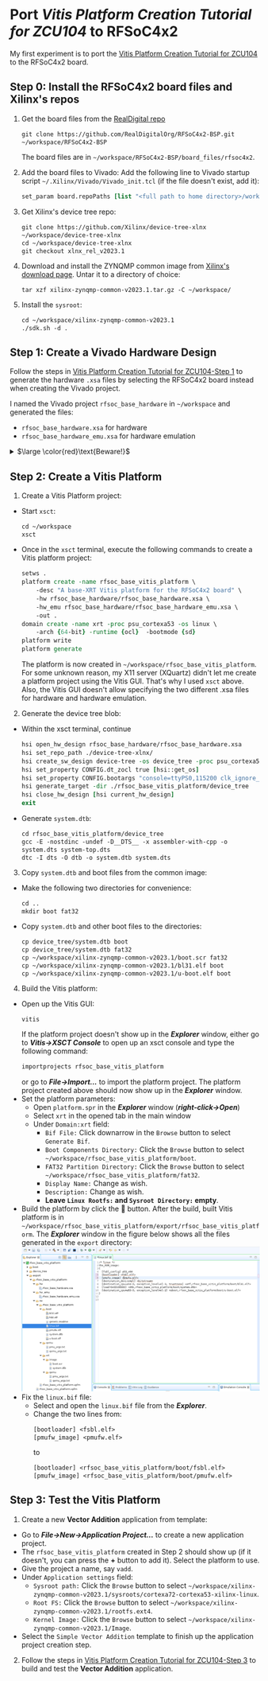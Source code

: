 # Port <em>Vitis Platform Creation Tutorial for ZCU104</em> to RFSoC4x2
My first experiment is to port the [Vitis Platform Creation Tutorial
for
ZCU104](https://github.com/Xilinx/Vitis-Tutorials/tree/2023.1/Vitis_Platform_Creation/Design_Tutorials/02-Edge-AI-ZCU104)
to the RFSoC4x2 board. 

## Step 0: Install the RFSoC4x2 board files and Xilinx's repos
1. Get the board files from the [RealDigital repo](https://github.com/RealDigitalOrg/RFSoC4x2-BSP)
   ```shell
   git clone https://github.com/RealDigitalOrg/RFSoC4x2-BSP.git ~/workspace/RFSoC4x2-BSP
   ```
    The board files are in  `~/workspace/RFSoC4x2-BSP/board_files/rfsoc4x2`.
  
2. Add the board files to Vivado:
   Add the following line to Vivado startup script `~/.Xilinx/Vivado/Vivado_init.tcl` (if the file doesn't exist, add it):
   ```tcl
   set_param board.repoPaths [list "<full path to home directory>/workspace/RFSoC4x2-BSP"]
   ```

3. Get Xilinx's device tree repo:
   ```shell
   git clone https://github.com/Xilinx/device-tree-xlnx ~/workspace/device-tree-xlnx
   cd ~/workspace/device-tree-xlnx
   git checkout xlnx_rel_v2023.1
   ```

4. Download and install the ZYNQMP common image from [Xilinx's download page](https://www.xilinx.com/support/download/index.html/content/xilinx/en/downloadNav/embedded-platforms.html). Untar it to a directory of choice:
   ```shell
   tar xzf xilinx-zynqmp-common-v2023.1.tar.gz -C ~/workspace/
   ```

5. Install the `sysroot`:
   ```shell
   cd ~/workspace/xilinx-zynqmp-common-v2023.1
   ./sdk.sh -d .
   ```

## Step 1: Create a Vivado Hardware Design
Follow the steps in [Vitis Platform Creation Tutorial
for
ZCU104-Step 1](https://github.com/Xilinx/Vitis-Tutorials/blob/2023.1/Vitis_Platform_Creation/Design_Tutorials/02-Edge-AI-ZCU104/step1.md) to generate the hardware `.xsa` files by selecting the RFSoC4x2 board instead when creating the Vivado project. 

I named the Vivado project `rfsoc_base_hardware` in `~/workspace` and generated the files:
- `rfsoc_base_hardware.xsa` for hardware
- `rfsoc_base_hardware_emu.xsa` for hardware emulation

<details>
<summary>
   $\large \color{red}\text{Beware!}$
</summary>
Make sure that there aren't any checkpoints generated when completing the block design.
That is, there should only be the folder <code>sources_1</code> in <code>~/workspace/rfsoc_base_hardware/rfsoc_base_hardware.srcs</code>.
Otherwise, when exporting the <code>.xsa</code> files, Vivado will add the checkpoints to the <code>rebuild.tcl</code> script, causing errors when Vitis uses <code>v++</code> to synthesize the platform in Step 3 below. It took me a while to figure this out.   
</details>

## Step 2: Create a Vitis Platform 
1. Create a Vitis Platform project:
 - Start `xsct`:
   ```shell
   cd ~/workspace
   xsct
   ```
 - Once in the `xsct` terminal, execute the following commands to create a Vitis platform project:
   ```tcl
   setws .
   platform create -name rfsoc_base_vitis_platform \
       -desc "A base-XRT Vitis platform for the RFSoC4x2 board" \
       -hw rfsoc_base_hardware/rfsoc_base_hardware.xsa \
       -hw_emu rfsoc_base_hardware/rfsoc_base_hardware_emu.xsa \
       -out .
   domain create -name xrt -proc psu_cortexa53 -os linux \
       -arch {64-bit} -runtime {ocl}  -bootmode {sd}
   platform write
   platform generate
   ```
   The platform is now created in `~/workspace/rfsoc_base_vitis_platform`.
   For some unknown reason, my X11 server (XQuartz) didn't let me create a platform project using the Vitis GUI.
   That's why I used `xsct` above. Also, the Vitis GUI doesn't allow specifying the two different .xsa files for
   hardware and hardware emulation.

2. Generate the device tree blob:
 - Within the xsct terminal, continue
   ```tcl
   hsi open_hw_design rfsoc_base_hardware/rfsoc_base_hardware.xsa
   hsi set_repo_path ./device-tree-xlnx/
   hsi create_sw_design device-tree -os device_tree -proc psu_cortexa53_0
   hsi set_property CONFIG.dt_zocl true [hsi::get_os]
   hsi set_property CONFIG.bootargs "console=ttyPS0,115200 clk_ignore_unused root=/dev/mmcblk0p2 rw" [hsi::get_os]
   hsi generate_target -dir ./rfsoc_base_vitis_platform/device_tree
   hsi close_hw_design [hsi current_hw_design]
   exit
   ```
 - Generate `system.dtb`:
   ```shell
   cd rfsoc_base_vitis_platform/device_tree
   gcc -E -nostdinc -undef -D__DTS__ -x assembler-with-cpp -o system.dts system-top.dts
   dtc -I dts -O dtb -o system.dtb system.dts
   ```

3. Copy `system.dtb` and boot files from the common image:
 - Make the following two directories for convenience:
   ```shell
   cd ..
   mkdir boot fat32
   ```
 - Copy `system.dtb` and other boot files to the directories:
   ```shell
   cp device_tree/system.dtb boot
   cp device_tree/system.dtb fat32
   cp ~/workspace/xilinx-zynqmp-common-v2023.1/boot.scr fat32
   cp ~/workspace/xilinx-zynqmp-common-v2023.1/bl31.elf boot
   cp ~/workspace/xilinx-zynqmp-common-v2023.1/u-boot.elf boot
   ```
   
4. Build the Vitis platform:  
 - Open up the Vitis GUI:
   ```shell
   vitis
   ```
   If the platform project doesn't show up in the **<em>Explorer</em>** window,
   either go to **<em>Vitis->XSCT Console</em>** to open up
   an xsct console and type the following command:
   ```tcl
   importprojects rfsoc_base_vitis_platform
   ```
   or go to **<em>File->Import...</em>** to import the platform project.
   The platform project created above should now show up in the **<em>Explorer</em>** window.
 - Set the platform parameters:
   - Open `platform.spr` in the **<em>Explorer</em>** window (**<em>right-click->Open</em>**)
   - Select `xrt` in the opened tab in the main window
   - Under `Domain:xrt` field:
     - `Bif File:` Click downarrow in the `Browse` button to select `Generate Bif`.
     - `Boot Components Directory:` Click the `Browse` button to select `~/workspace/rfsoc_base_vitis_platform/boot`.
     - `FAT32 Partition Directory:` Click the `Browse` button to select `~/workspace/rfsoc_base_vitis_platform/fat32`.
     - `Display Name:` Change as wish.
     - `Description:` Change as wish.
     - **Leave `Linux Rootfs:` and `Sysroot Directory:` empty**.
 - Build the platform by click the :hammer: button.
   After the build, built Vitis platform is in `~/workspace/rfsoc_base_vitis_platform/export/rfsoc_base_vitis_platform`.
   The **<em>Explorer</em>** window in the figure below shows all the files generated in the `export` directory:
   ![export](Figures/vitis_base_platform_fig1.png)
 - Fix the `linux.bif` file:
   - Select and open the `linux.bif` file from the **<em>Explorer</em>**.
   - Change the two lines from:
     ```
     [bootloader] <fsbl.elf>
     [pmufw_image] <pmufw.elf>
     ```
     to
     ```
     [bootloader] <rfsoc_base_vitis_platform/boot/fsbl.elf>
     [pmufw_image] <rfsoc_base_vitis_platform/boot/pmufw.elf>
     ```

## Step 3: Test the Vitis Platform
1. Create a new **Vector Addition** application from template:
 - Go to **<em>File->New->Application Project...</em>** to create a new application project.
 - The `rfsoc_base_vitis_platform` created in Step 2 should show up (if it doesn't, you can press the **+** button to add it).
   Select the platform to use.
 - Give the project a name, say `vadd`.
 - Under `Application settings` field:
   - `Sysroot path:` Click the `Browse` button to select `~/workspace/xilinx-zynqmp-common-v2023.1/sysroots/cortexa72-cortexa53-xilinx-linux`.
   - `Root FS:` Click the `Browse` button to select `~/workspace/xilinx-zynqmp-common-v2023.1/rootfs.ext4`.
   - `Kernel Image:` Click the `Browse` button to select `~/workspace/xilinx-zynqmp-common-v2023.1/Image`.
 - Select the `Simple Vector Addition` template to finish up the application project creation step.
  
2. Follow the steps in [Vitis Platform Creation Tutorial
for
ZCU104-Step 3](https://github.com/Xilinx/Vitis-Tutorials/blob/2023.1/Vitis_Platform_Creation/Design_Tutorials/02-Edge-AI-ZCU104/step3.md) to build and test the **Vector Addition** application.
